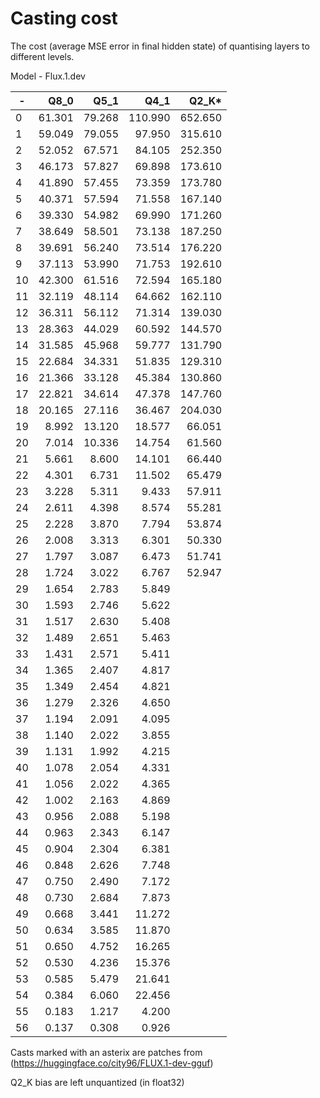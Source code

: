 # Casting cost
The cost (average MSE error in final hidden state) of quantising layers to different levels.

Model - Flux.1.dev


|-|Q8_0|Q5_1|Q4_1|Q2_K*|
|-|-:|-:|-:|-:|
|0| 61.301| 79.268|110.990|652.650|
|1| 59.049| 79.055| 97.950|315.610|
|2| 52.052| 67.571| 84.105|252.350|
|3| 46.173| 57.827| 69.898|173.610|
|4| 41.890| 57.455| 73.359|173.780|
|5| 40.371| 57.594| 71.558|167.140|
|6| 39.330| 54.982| 69.990|171.260|
|7| 38.649| 58.501| 73.138|187.250|
|8| 39.691| 56.240| 73.514|176.220|
|9| 37.113| 53.990| 71.753|192.610|
|10| 42.300| 61.516| 72.594|165.180|
|11| 32.119| 48.114| 64.662|162.110|
|12| 36.311| 56.112| 71.314|139.030|
|13| 28.363| 44.029| 60.592|144.570|
|14| 31.585| 45.968| 59.777|131.790|
|15| 22.684| 34.331| 51.835|129.310|
|16| 21.366| 33.128| 45.384|130.860|
|17| 22.821| 34.614| 47.378|147.760|
|18| 20.165| 27.116| 36.467|204.030|
|19|  8.992| 13.120| 18.577| 66.051|
|20|  7.014| 10.336| 14.754| 61.560|
|21|  5.661|  8.600| 14.101| 66.440|
|22|  4.301|  6.731| 11.502| 65.479|
|23|  3.228|  5.311|  9.433| 57.911|
|24|  2.611|  4.398|  8.574| 55.281|
|25|  2.228|  3.870|  7.794| 53.874|
|26|  2.008|  3.313|  6.301| 50.330|
|27|  1.797|  3.087|  6.473| 51.741|
|28|  1.724|  3.022|  6.767| 52.947|
|29|  1.654|  2.783|  5.849||
|30|  1.593|  2.746|  5.622||
|31|  1.517|  2.630|  5.408||
|32|  1.489|  2.651|  5.463||
|33|  1.431|  2.571|  5.411||
|34|  1.365|  2.407|  4.817||
|35|  1.349|  2.454|  4.821||
|36|  1.279|  2.326|  4.650||
|37|  1.194|  2.091|  4.095||
|38|  1.140|  2.022|  3.855||
|39|  1.131|  1.992|  4.215||
|40|  1.078|  2.054|  4.331||
|41|  1.056|  2.022|  4.365||
|42|  1.002|  2.163|  4.869||
|43|  0.956|  2.088|  5.198||
|44|  0.963|  2.343|  6.147||
|45|  0.904|  2.304|  6.381||
|46|  0.848|  2.626|  7.748||
|47|  0.750|  2.490|  7.172||
|48|  0.730|  2.684|  7.873||
|49|  0.668|  3.441| 11.272||
|50|  0.634|  3.585| 11.870||
|51|  0.650|  4.752| 16.265||
|52|  0.530|  4.236| 15.376||
|53|  0.585|  5.479| 21.641||
|54|  0.384|  6.060| 22.456||
|55|  0.183|  1.217|  4.200||
|56|  0.137|  0.308|  0.926||

Casts marked with an asterix are patches from (https://huggingface.co/city96/FLUX.1-dev-gguf)

Q2_K bias are left unquantized (in float32)

